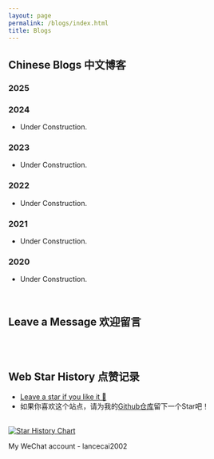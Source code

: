 ```yaml
---
layout: page
permalink: /blogs/index.html
title: Blogs
---
```


## Chinese Blogs 中文博客

### 2025

### 2024

- Under Construction.

### 2023

- Under Construction.

### 2022

- Under Construction.

### 2021

- Under Construction.

### 2020

- Under Construction.

<br>

## Leave a Message 欢迎留言

<br>

<br>

## Web Star History 点赞记录

- [Leave a star if you like it 🥰](https://github.com/GuangLun2000/GuangLun2000.github.io) 
- 如果你喜欢这个站点，请为我的[Github仓库](https://github.com/GuangLun2000/GuangLun2000.github.io)留下一个Star吧！

<br>[![Star History Chart](https://api.star-history.com/svg?repos=GuangLun2000/GuangLun2000.github.io&type=Date)](https://star-history.com/#GuangLun2000/GuangLun2000.github.io&Date)

My WeChat account - lancecai2002

<br>
